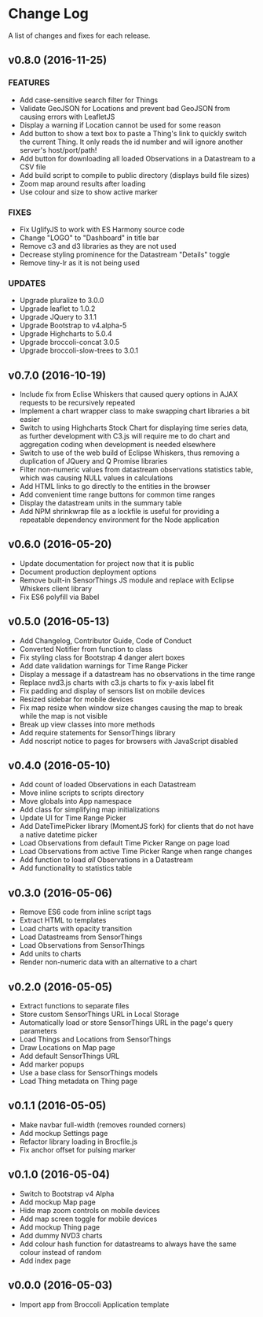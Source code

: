 # Change Log

A list of changes and fixes for each release.

## v0.8.0 (2016-11-25)

### FEATURES

* Add case-sensitive search filter for Things
* Validate GeoJSON for Locations and prevent bad GeoJSON from causing errors with LeafletJS
* Display a warning if Location cannot be used for some reason
* Add button to show a text box to paste a Thing's link to quickly switch the current Thing. It only reads the id number and will ignore another server's host/port/path!
* Add button for downloading all loaded Observations in a Datastream to a CSV file
* Add build script to compile to public directory (displays build file sizes)
* Zoom map around results after loading
* Use colour and size to show active marker

### FIXES

* Fix UglifyJS to work with ES Harmony source code
* Change "LOGO" to "Dashboard" in title bar
* Remove c3 and d3 libraries as they are not used
* Decrease styling prominence for the Datastream "Details" toggle
* Remove tiny-lr as it is not being used

### UPDATES

* Upgrade pluralize to 3.0.0
* Upgrade leaflet to 1.0.2
* Upgrade JQuery to 3.1.1
* Upgrade Bootstrap to v4.alpha-5
* Upgrade Highcharts to 5.0.4
* Upgrade broccoli-concat 3.0.5
* Upgrade broccoli-slow-trees to 3.0.1

## v0.7.0 (2016-10-19)

* Include fix from Eclise Whiskers that caused query options in AJAX requests to be recursively repeated
* Implement a chart wrapper class to make swapping chart libraries a bit easier
* Switch to using Highcharts Stock Chart for displaying time series data, as further development with C3.js will require me to do chart and aggregation coding when development is needed elsewhere
* Switch to use of the web build of Eclipse Whiskers, thus removing a duplication of JQuery and Q Promise libraries
* Filter non-numeric values from datastream observations statistics table, which was causing NULL values in calculations
* Add HTML links to go directly to the entities in the browser
* Add convenient time range buttons for common time ranges
* Display the datastream units in the summary table
* Add NPM shrinkwrap file as a lockfile is useful for providing a repeatable dependency environment for the Node application

## v0.6.0 (2016-05-20)

* Update documentation for project now that it is public
* Document production deployment options
* Remove built-in SensorThings JS module and replace with Eclipse Whiskers client library
* Fix ES6 polyfill via Babel

## v0.5.0 (2016-05-13)

* Add Changelog, Contributor Guide, Code of Conduct
* Converted Notifier from function to class
* Fix styling class for Bootstrap 4 danger alert boxes
* Add date validation warnings for Time Range Picker
* Display a message if a datastream has no observations in the time range
* Replace nvd3.js charts with c3.js charts to fix y-axis label fit
* Fix padding and display of sensors list on mobile devices
* Resized sidebar for mobile devices
* Fix map resize when window size changes causing the map to break while the map is not visible
* Break up view classes into more methods
* Add require statements for SensorThings library
* Add noscript notice to pages for browsers with JavaScript disabled

## v0.4.0 (2016-05-10)

* Add count of loaded Observations in each Datastream
* Move inline scripts to scripts directory
* Move globals into App namespace
* Add class for simplifying map initializations
* Update UI for Time Range Picker
* Add DateTimePicker library (MomentJS fork) for clients that do not have a native datetime picker
* Load Observations from default Time Picker Range on page load
* Load Observations from active Time Picker Range when range changes
* Add function to load *all* Observations in a Datastream
* Add functionality to statistics table

## v0.3.0 (2016-05-06)

* Remove ES6 code from inline script tags
* Extract HTML to templates
* Load charts with opacity transition
* Load Datastreams from SensorThings
* Load Observations from SensorThings
* Add units to charts
* Render non-numeric data with an alternative to a chart

## v0.2.0 (2016-05-05)

* Extract functions to separate files
* Store custom SensorThings URL in Local Storage
* Automatically load or store SensorThings URL in the page's query parameters
* Load Things and Locations from SensorThings
* Draw Locations on Map page
* Add default SensorThings URL
* Add marker popups
* Use a base class for SensorThings models
* Load Thing metadata on Thing page

## v0.1.1 (2016-05-05)

* Make navbar full-width (removes rounded corners)
* Add mockup Settings page
* Refactor library loading in Brocfile.js
* Fix anchor offset for pulsing marker

## v0.1.0 (2016-05-04)

* Switch to Bootstrap v4 Alpha
* Add mockup Map page
* Hide map zoom controls on mobile devices
* Add map screen toggle for mobile devices
* Add mockup Thing page
* Add dummy NVD3 charts
* Add colour hash function for datastreams to always have the same colour instead of random
* Add index page

## v0.0.0 (2016-05-03)

* Import app from Broccoli Application template
